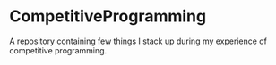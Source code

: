 # CompetitiveProgramming
A repository containing few things I stack up during my experience of competitive programming.
